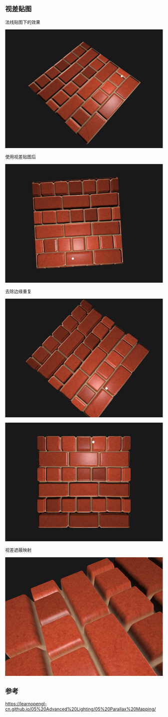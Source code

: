 ## 视差贴图

法线贴图下的效果

![image-20211208162321678](images/image-20211208162321678.png)

使用视差贴图后

![image-20211208162447524](images/image-20211208162447524.png)

去除边缘重复

![image-20211208162610844](images/image-20211208162610844.png)

![image-20211208162743473](images/image-20211208162743473.png)

视差遮蔽映射

![image-20211208171539082](images/image-20211208171539082.png)



## 参考

https://learnopengl-cn.github.io/05%20Advanced%20Lighting/05%20Parallax%20Mapping/
